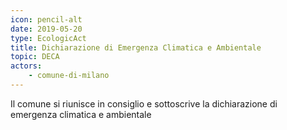 ```yaml
---
icon: pencil-alt
date: 2019-05-20
type: EcologicAct
title: Dichiarazione di Emergenza Climatica e Ambientale
topic: DECA
actors:
    - comune-di-milano
---
```


Il comune si riunisce in consiglio e sottoscrive la dichiarazione di emergenza climatica e ambientale
